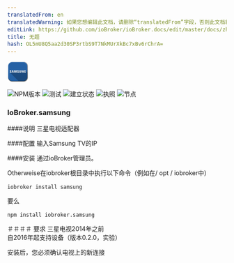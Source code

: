 ```yaml
---
translatedFrom: en
translatedWarning: 如果您想编辑此文档，请删除“translatedFrom”字段，否则此文档将再次自动翻译
editLink: https://github.com/ioBroker/ioBroker.docs/edit/master/docs/zh-cn/adapterref/iobroker.samsung/README.md
title: 无题
hash: OL5mU8Q5aa2d30SP3rtbS9T7NkMUrXkBc7xBv6rChrA=
---
```

![商标](../../../en/adapterref/iobroker.samsung/admin/samsung.png)

![NPM版本](http://img.shields.io/npm/v/iobroker.samsung.svg)
![测试](http://img.shields.io/travis/soef/ioBroker.samsung/master.svg)
![建立状态](https://ci.appveyor.com/api/projects/status/7ggeh5c3b1mcgoe9?svg=true)
![执照](https://img.shields.io/badge/license-MIT-blue.svg?style=flat)
![节点](https://img.shields.io/badge/node-%3E=4.4-red.svg?style=flat-square)

### IoBroker.samsung
####说明
三星电视适配器

####配置
输入Samsung TV的IP

####安装
通过ioBroker管理员。

Otherweise在iobroker根目录中执行以下命令（例如在/ opt / iobroker中）

```
iobroker install samsung
```

要么

```
npm install iobroker.samsung
```

＃＃＃＃ 要求
三星电视2014年之前<br>自2016年起支持设备（版本0.2.0，实验）

安装后，您必须确认电视上的新连接